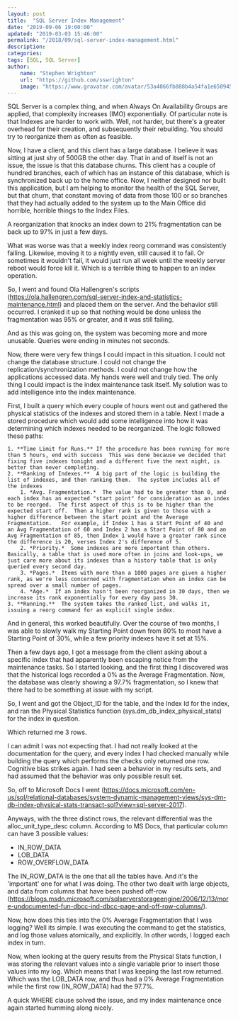 ```yaml
---
layout: post
title:  "SQL Server Index Management"
date: "2019-09-06 19:00:00"
updated: "2019-03-03 15:46:00"
permalink: "/2018/09/sql-server-index-management.html"
description: 
categories: 
tags: [SQL, SQL Server]
author: 
    name: "Stephen Wrighton"
    url: "https://github.com/sswrighton"
    image: "https://www.gravatar.com/avatar/53a4066fb888b4a54fa1e650945e34a8?s=64&d=identicon&r=PG"
---
```


SQL Server is a complex thing, and when Always On Availability Groups are applied, that complexity increases (IMO) exponentially.   Of particular note is that Indexes are harder to work with. Well, not harder, but there's a greater overhead for their creation, and subsequently their rebuilding.  You should try to reorganize them as often as feasible. 

Now, I have a client, and this client has a large database. I believe it was sitting at just shy of 500GB the other day. That in and of itself is not an issue, the issue is that this database churns.  This client has a couple of hundred branches, each of which has an instance of this database, which is synchronized back up to the home office. Now, I neither designed nor built this application, but I am helping to monitor the health of the SQL Server, but that churn, that constant moving of data from those 100 or so branches that they had actually added to the system up to the Main Office did horrible, horrible things to the Index Files.  

A reorganization that knocks an index down to 21% fragmentation can be back up to 97% in just a few days. 

What was worse was that a weekly index reorg command was consistently failing.  Likewise, moving it to a nightly even, still caused it to fail. Or sometimes it wouldn't fail, it would just run all week until the weekly server reboot would force kill it.   Which is a terrible thing to happen to an index operation. 

So, I went and found Ola Hallengren's scripts (https://ola.hallengren.com/sql-server-index-and-statistics-maintenance.html) and placed them on the server.  And the behavior still occurred.  I cranked it up so that nothing would be done unless the fragmentation was 95% or greater, and it was still failing. 

And as this was going on, the system was becoming more and more unusable.  Queries were ending in minutes not seconds. 

Now, there were very few things I could impact in this situation. I could not change the database structure. I could not change the replication/synchronization methods. I could not change how the applications accessed data.  My hands were well and truly tied.  The only thing I could impact is the index maintenance task itself.  My solution was to add intelligence into the index maintenance.  

First,  I built a query which every couple of hours went out and gathered the physical statistics of the indexes and stored them in a table. Next I made a stored procedure which would add some intelligence into how it was determining which indexes needed to be reorganized. The logic followed these paths: 

	1. **Time Limit for Runs.** If the procedure has been running for more than 5 hours, end with success  This was done because we decided that fixing five indexes tonight and a different five the next night, is better than never completing. 
	2. **Ranking of Indexes.**  A big part of the logic is building the list of indexes, and then ranking them.  The system includes all of the indexes
		1. *Avg. Fragmentation.*  The value had to be greater than 0, and each index has an expected "start point" for consideration as an index to be reorged.  The first aspect of this is to be higher than the expected start off.  Then a higher rank is given to those with a higher difference between the start point and the Average Fragmentation.   For example, if Index 1 has a Start Point of 40 and an Avg Fragmentation of 60 and Index 2 has a Start Point of 80 and an Avg Fragmentation of 85, then Index 1 would have a greater rank since the difference is 20, verses Index 2's difference of 5. 
		2. *Priority.*  Some indexes are more important than others.  Basically, a table that is used more often in joins and look-ups, we just care more about its indexes than a history table that is only queried every second day. 
		3. *Pages.*  Items with more than a 1000 pages are given a higher rank, as we're less concerned with fragmentation when an index can be spread over a small number of pages. 
		4. *Age.*  If an index hasn't been reorganized in 30 days, then we increase its rank exponentially for every day pass 30.
	3. **Running.**  The system takes the ranked list, and walks it, issuing a reorg command for an explicit single index.


And in general, this worked beautifully.  Over the course of two months, I was able to slowly walk my Starting Point down from 80% to most have a Starting Point of 30%, while a few priority indexes have it set at 15%. 

Then a few days ago, I got a message from the client asking about a specific index that had apparently been escaping notice from the maintenance tasks.  So I started looking, and the first thing I discovered was that the historical logs recorded a 0% as the Average Fragmentation. Now, the database was clearly showing a 97.7% fragmentation, so I knew that there had to be something at issue with my script. 

So, I went and got the Object_ID for the table, and the Index Id for the index, and ran the Physical Statistics function (sys.dm_db_index_physical_stats) for the index in question. 

Which returned me 3 rows. 

I can admit I was not expecting that.  I had not really looked at the documentation for the query, and every index I had checked manually while building the query which performs the checks only returned one row.   Cognitive bias strikes again.  I had seen a behavior in my results sets, and had assumed that the behavior was only possible result set. 

So, off to Microsoft Docs I went (https://docs.microsoft.com/en-us/sql/relational-databases/system-dynamic-management-views/sys-dm-db-index-physical-stats-transact-sql?view=sql-server-2017).

Anyways, with the three distinct rows, the relevant differential was the alloc_unit_type_desc column.   According to MS Docs, that particular column can have 3 possible values:
- IN_ROW_DATA
- LOB_DATA
- ROW_OVERFLOW_DATA 

The IN_ROW_DATA is the one that all the tables have. And it's the 'important' one for what I was doing.  The other two dealt with large objects, and data from columns that have been pushed off-row (https://blogs.msdn.microsoft.com/sqlserverstorageengine/2006/12/13/more-undocumented-fun-dbcc-ind-dbcc-page-and-off-row-columns/). 

Now, how does this ties into the 0% Average Fragmentation that I was logging? Well its simple. I was  executing the command to get the statistics, and log those values atomically, and explicitly.  In other words, I logged each index in turn. 

Now, when looking at the query results from the Physical Stats function, I was storing the relevant values into a single variable prior to insert those values into my log.  Which means that I was keeping the last row returned.  Which was the LOB_DATA row, and thus had a 0% Average Fragmentation while the first row (IN_ROW_DATA) had the 97.7%.

A quick WHERE clause solved the issue, and my index maintenance once again started humming along nicely.
